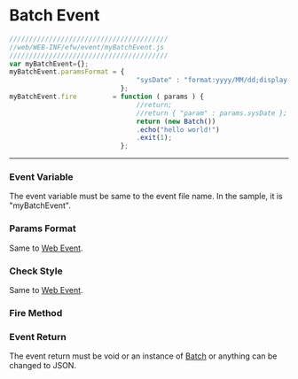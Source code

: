 <H1>Batch Event</H1>

```javascript
////////////////////////////////////////
//web/WEB-INF/efw/event/myBatchEvent.js
////////////////////////////////////////
var myBatchEvent={};
myBatchEvent.paramsFormat = { 
                                "sysDate" : "format:yyyy/MM/dd;display-name:sysDate;"
                            };
myBatchEvent.fire         = function ( params ) {
                                //return;
                                //return { "param" : params.sysDate };
                                return (new Batch())
                                .echo("hello world!")
                                .exit(1);
                            };
```

<HR>

<H3>Event Variable</H3>
The event variable must be same to the event file name. In the sample, it is "myBatchEvent".

<H3>Params Format</H3>
Same to <a href="api_webevent.md">Web Event</a>.
<H3>Check Style</H3>
Same to <a href="api_webevent.md">Web Event</a>.
<H3>Fire Method</H3>

<H3>Event Return</H3>
The event return must be void or an instance of <a href="batch.new.md">Batch</a> or anything can be changed to JSON.
